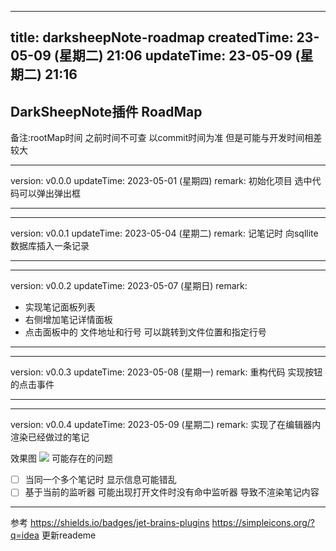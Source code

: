 
---
title: darksheepNote-roadmap
createdTime: 23-05-09 (星期二) 21:06
updateTime: 23-05-09 (星期二) 21:16
---

## DarkSheepNote插件 RoadMap
备注:rootMap时间 之前时间不可查 以commit时间为准 但是可能与开发时间相差较大

---
version: v0.0.0
updateTime: 2023-05-01 (星期四)
remark: 初始化项目 选中代码可以弹出弹出框

---

---
version: v0.0.1
updateTime: 2023-05-04 (星期二)
remark: 记笔记时 向sqllite 数据库插入一条记录

---

---
version: v0.0.2
updateTime: 2023-05-07 (星期日)
remark:
* 实现笔记面板列表
* 右侧增加笔记详情面板
* 点击面板中的 文件地址和行号 可以跳转到文件位置和指定行号
---

---
version: v0.0.3
updateTime: 2023-05-08 (星期一)
remark: 重构代码 实现按钮的点击事件

---


---
version: v0.0.4
updateTime: 2023-05-09 (星期二)
remark: 实现了在编辑器内渲染已经做过的笔记

效果图
![](https://sheepnote.oss-cn-shenzhen.aliyuncs.com/ita/20230509210850.png)
可能存在的问题
- [ ] 当同一个多个笔记时 显示信息可能错乱
- [ ] 基于当前的监听器 可能出现打开文件时没有命中监听器 导致不渲染笔记内容

---

参考
https://shields.io/badges/jet-brains-plugins
https://simpleicons.org/?q=idea
更新reademe

